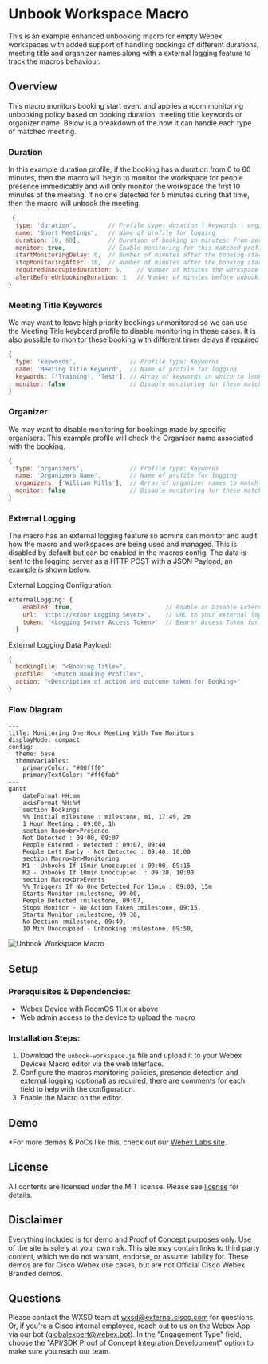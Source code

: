 # Unbook Workspace Macro

This is an example enhanced unbooking macro for empty Webex workspaces with added support of handling bookings of different durations, meeting title and organizer names along with a external logging feature to track the macros behaviour.

## Overview

This macro monitors booking start event and applies a room monitoring unbooking policy based on booking duration, meeting title keywords or organizer name. Below is a breakdown of the how it can handle each type of matched meeting.

### Duration

In this example duration profile, if the booking has a duration from 0 to 60 minutes, then the macro will begin to monitor the workspace for people presence immedicably and will only monitor the workspace the first 10 minutes of the meeting. If no one detected for 5 minutes during that time, then the macro will unbook the meeting.

```js
 {
  type: 'duration',         // Profile type: duration | keywords | organizer
  name: 'Short Meetings',   // Name of profile for logging
  duration: [0, 60],        // Duration of booking in minutes: From zero minutes to 60 minute meetings
  monitor: true,            // Enable monitoring for this matched profile
  startMonitoringDelay: 0,  // Number of minutes after the booking starts in which to begin monitoring
  stopMonitoringAfter: 10,  // Number of minutes after the booking starts in which to stop monitoring
  requiredUnoccupiedDuration: 5,    // Number of minutes the workspace is unoccupied before unbooking
  alertBeforeUnbookingDuration: 1   // Number of minutes before unbooking in which to alert user
}
```

### Meeting Title Keywords

We may want to leave high priority bookings unmonitored so we can use the Meeting Title keyboard profile to disable monitoring in these cases. It is also possible to monitor these booking with different timer delays if required

```js
{
  type: 'keywords',               // Profile type: Keywords
  name: 'Meeting Title Keyword',  // Name of profile for logging
  keywords: ['Training', 'Test'], // Array of keywords in which to look for in the booking title
  monitor: false                  // Disable monitoring for these matched bookings
}
```
 
### Organizer

We may want to disable monitoring for bookings made by specific organisers. This example profile will check the Organiser name associated with the booking.

```js
{
  type: 'organizers',             // Profile type: Keywords
  name: 'Organizers Name',        // Name of profile for logging
  organizers: ['William Mills'],  // Array of organizer names to match with bookings
  monitor: false                  // Disable monitoring for these matched booking
}
```


### External Logging

The macro has an external logging feature so admins can monitor and audit how the macro and workspaces are being used and managed. This is disabled by default but can be enabled in the macros config. The data is sent to the logging server as a HTTP POST with a JSON Payload, an example is shown below.


External Logging Configuration:

```js
externalLogging: {
    enabled: true,                          // Enable or Disable External Logging of macro events: true | false
    url: 'https://<Your Logging Sever>',    // URL to your external logging server
    token: '<Logging Server Access Token>'  // Bearer Access Token for your external logging server
  }
```

External Logging Data Payload:

```js
{
  bookingTile: "<Booking Title>",
  profile:  "<Match Booking Profile>",
  action: "<Description of action and outcome taken for Booking>"
}
```

### Flow Diagram


```mermaid
---
title: Monitoring One Hour Meeting With Two Monitors
displayMode: compact
config:
  theme: base
  themeVariables:
    primaryColor: "#00fff0"
    primaryTextColor: "#ff0fab"
---
gantt
    dateFormat HH:mm
    axisFormat %H:%M
    section Bookings
    %% Initial milestone : milestone, m1, 17:49, 2m
    1 Hour Meeting : 09:00, 1h
    section Room<br>Presence
    Not Detected : 09:00, 09:07
    People Entered - Detected : 09:07, 09:40
    People Left Early - Not Detected : 09:40, 10:00
    section Macro<br>Monitoring
    M1 - Unbooks If 15min Unoccupied : 09:00, 09:15
    M2 - Unbooks If 10min Unoccupied  : 09:30, 10:00
    section Macro<br>Events
    %% Triggers If No One Detected For 15min : 09:00, 15m
    Starts Monitor :milestone, 09:00,
    People Detected :milestone, 09:07,
    Stops Monitor - No Action Taken :milestone, 09:15,
    Starts Monitor :milestone, 09:30,
    No Dection :milestone, 09:40,
    10 Min Unoccupied - Unbooking :milestone, 09:50,

```

![Unbook Workspace Macro](https://github.com/wxsd-sales/unbook-workspace-macro/assets/21026209/b99a69ac-9e65-481f-af86-48dee2598eee)



## Setup

### Prerequisites & Dependencies: 

- Webex Device with RoomOS 11.x or above
- Web admin access to the device to upload the macro


### Installation Steps:

1. Download the ``unbook-workspace.js`` file and upload it to your Webex Devices Macro editor via the web interface.
2. Configure the macros monitoring policies, presence detection and external logging (optional) as required, there are comments for each field to help with the configuration.
3. Enable the Macro on the editor.

## Demo

*For more demos & PoCs like this, check out our [Webex Labs site](https://collabtoolbox.cisco.com/webex-labs).

## License

All contents are licensed under the MIT license. Please see [license](LICENSE) for details.


## Disclaimer

Everything included is for demo and Proof of Concept purposes only. Use of the site is solely at your own risk. This site may contain links to third party content, which we do not warrant, endorse, or assume liability for. These demos are for Cisco Webex use cases, but are not Official Cisco Webex Branded demos.


## Questions
Please contact the WXSD team at [wxsd@external.cisco.com](mailto:wxsd@external.cisco.com?subject=RepoName) for questions. Or, if you're a Cisco internal employee, reach out to us on the Webex App via our bot (globalexpert@webex.bot). In the "Engagement Type" field, choose the "API/SDK Proof of Concept Integration Development" option to make sure you reach our team. 
